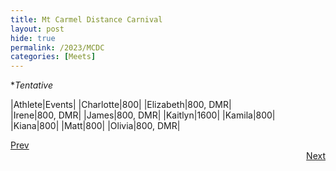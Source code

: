 ```yaml
---
title: Mt Carmel Distance Carnival
layout: post
hide: true
permalink: /2023/MCDC
categories: [Meets]
---
```


**Tentative*

|Athlete|Events|
|Charlotte|800|
|Elizabeth|800, DMR|  
|Irene|800, DMR|
|James|800, DMR|
|Kaitlyn|1600| 
|Kamila|800|
|Kiana|800|
|Matt|800|
|Olivia|800, DMR|

<div style="text-align: left"> <a href="{{site.baseurl}}/2023/VC_EC">Prev</a></div> 
<div style="text-align: right"> <a href="{{site.baseurl}}/2023/LCC_CB">Next</a></div>